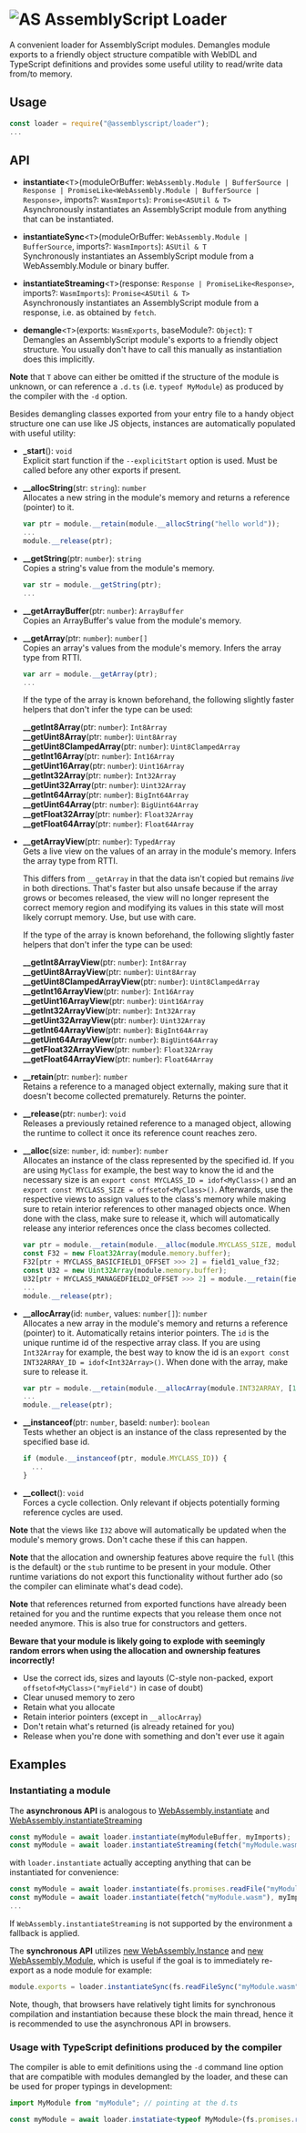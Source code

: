 ![AS](https://avatars1.githubusercontent.com/u/28916798?s=48) AssemblyScript Loader
======================

A convenient loader for AssemblyScript modules. Demangles module exports to a friendly object structure compatible with WebIDL and TypeScript definitions and provides some useful utility to read/write data from/to memory.

Usage
-----

```js
const loader = require("@assemblyscript/loader");
...
```

API
---

* **instantiate**<`T`>(moduleOrBuffer: `WebAssembly.Module | BufferSource | Response | PromiseLike<WebAssembly.Module | BufferSource | Response>`, imports?: `WasmImports`): `Promise<ASUtil & T>`<br />
  Asynchronously instantiates an AssemblyScript module from anything that can be instantiated.

* **instantiateSync**<`T`>(moduleOrBuffer: `WebAssembly.Module | BufferSource`, imports?: `WasmImports`): `ASUtil & T`<br />
  Synchronously instantiates an AssemblyScript module from a WebAssembly.Module or binary buffer.

* **instantiateStreaming**<`T`>(response: `Response | PromiseLike<Response>`, imports?: `WasmImports`): `Promise<ASUtil & T>`<br />
  Asynchronously instantiates an AssemblyScript module from a response, i.e. as obtained by `fetch`.

* **demangle**<`T`>(exports: `WasmExports`, baseModule?: `Object`): `T`<br />
  Demangles an AssemblyScript module's exports to a friendly object structure. You usually don't have to call this manually as instantiation does this implicitly.

**Note** that `T` above can either be omitted if the structure of the module is unknown, or can reference a `.d.ts` (i.e. `typeof MyModule`) as produced by the compiler with the `-d` option.

Besides demangling classes exported from your entry file to a handy object structure one can use like JS objects, instances are automatically populated with useful utility:

* **_start**(): `void`<br />
  Explicit start function if the `--explicitStart` option is used. Must be called before any other exports if present.

* **__allocString**(str: `string`): `number`<br />
  Allocates a new string in the module's memory and returns a reference (pointer) to it.

  ```ts
  var ptr = module.__retain(module.__allocString("hello world"));
  ...
  module.__release(ptr);
  ```

* **__getString**(ptr: `number`): `string`<br />
  Copies a string's value from the module's memory.

  ```ts
  var str = module.__getString(ptr);
  ...
  ```

* **__getArrayBuffer**(ptr: `number`): `ArrayBuffer`<br />
  Copies an ArrayBuffer's value from the module's memory.

* **__getArray**(ptr: `number`): `number[]`<br />
  Copies an array's values from the module's memory. Infers the array type from RTTI.

  ```ts
  var arr = module.__getArray(ptr);
  ...
  ```

  If the type of the array is known beforehand, the following slightly faster helpers that don't infer the type can be used:

  **__getInt8Array**(ptr: `number`): `Int8Array`<br />
  **__getUint8Array**(ptr: `number`): `Uint8Array`<br />
  **__getUint8ClampedArray**(ptr: `number`): `Uint8ClampedArray`<br />
  **__getInt16Array**(ptr: `number`): `Int16Array`<br />
  **__getUint16Array**(ptr: `number`): `Uint16Array`<br />
  **__getInt32Array**(ptr: `number`): `Int32Array`<br />
  **__getUint32Array**(ptr: `number`): `Uint32Array`<br />
  **__getInt64Array**(ptr: `number`): `BigInt64Array`<br />
  **__getUint64Array**(ptr: `number`): `BigUint64Array`<br />
  **__getFloat32Array**(ptr: `number`): `Float32Array`<br />
  **__getFloat64Array**(ptr: `number`): `Float64Array`

* **__getArrayView**(ptr: `number`): `TypedArray`<br />
  Gets a live view on the values of an array in the module's memory. Infers the array type from RTTI.
  
  This differs from `__getArray` in that the data isn't copied but remains *live* in both directions. That's faster but also unsafe because if the array grows or becomes released, the view will no longer represent the correct memory region and modifying its values in this state will most likely corrupt memory. Use, but use with care.

  If the type of the array is known beforehand, the following slightly faster helpers that don't infer the type can be used:

  **__getInt8ArrayView**(ptr: `number`): `Int8Array`<br />
  **__getUint8ArrayView**(ptr: `number`): `Uint8Array`<br />
  **__getUint8ClampedArrayView**(ptr: `number`): `Uint8ClampedArray`<br />
  **__getInt16ArrayView**(ptr: `number`): `Int16Array`<br />
  **__getUint16ArrayView**(ptr: `number`): `Uint16Array`<br />
  **__getInt32ArrayView**(ptr: `number`): `Int32Array`<br />
  **__getUint32ArrayView**(ptr: `number`): `Uint32Array`<br />
  **__getInt64ArrayView**(ptr: `number`): `BigInt64Array`<br />
  **__getUint64ArrayView**(ptr: `number`): `BigUint64Array`<br />
  **__getFloat32ArrayView**(ptr: `number`): `Float32Array`<br />
  **__getFloat64ArrayView**(ptr: `number`): `Float64Array`

* **__retain**(ptr: `number`): `number`<br />
  Retains a reference to a managed object externally, making sure that it doesn't become collected prematurely. Returns the pointer.

* **__release**(ptr: `number`): `void`<br />
  Releases a previously retained reference to a managed object, allowing the runtime to collect it once its reference count reaches zero.

* **__alloc**(size: `number`, id: `number`): `number`<br />
  Allocates an instance of the class represented by the specified id. If you are using `MyClass` for example, the best way to know the id and the necessary size is an `export const MYCLASS_ID = idof<MyClass>()` and an `export const MYCLASS_SIZE = offsetof<MyClass>()`. Afterwards, use the respective views to assign values to the class's memory while making sure to retain interior references to other managed objects once. When done with the class, make sure to release it, which will automatically release any interior references once the class becomes collected.

  ```ts
  var ptr = module.__retain(module.__alloc(module.MYCLASS_SIZE, module.MYCLASS_ID));
  const F32 = new Float32Array(module.memory.buffer);
  F32[ptr + MYCLASS_BASICFIELD1_OFFSET >>> 2] = field1_value_f32;
  const U32 = new Uint32Array(module.memory.buffer);
  U32[ptr + MYCLASS_MANAGEDFIELD2_OFFSET >>> 2] = module.__retain(field2_value_ptr);
  ...
  module.__release(ptr);
  ```

* **__allocArray**(id: `number`, values: `number[]`): `number`<br />
  Allocates a new array in the module's memory and returns a reference (pointer) to it.
  Automatically retains interior pointers. The `id` is the unique runtime id of the respective array class. If you are using `Int32Array` for example, the best way to know the id is an `export const INT32ARRAY_ID = idof<Int32Array>()`. When done with the array, make sure to release it.

  ```ts
  var ptr = module.__retain(module.__allocArray(module.INT32ARRAY, [1, 2, 3]));
  ...
  module.__release(ptr);
  ```

* **__instanceof**(ptr: `number`, baseId: `number`): `boolean`<br />
  Tests whether an object is an instance of the class represented by the specified base id.

  ```ts
  if (module.__instanceof(ptr, module.MYCLASS_ID)) {
    ...
  }
  ```

* **__collect**(): `void`<br />
  Forces a cycle collection. Only relevant if objects potentially forming reference cycles are used.

**Note** that the views like `I32` above will automatically be updated when the module's memory grows. Don't cache these if this can happen.

**Note** that the allocation and ownership features above require the `full` (this is the default) or the `stub` runtime to be present in your module. Other runtime variations do not export this functionality without further ado (so the compiler can eliminate what's dead code).

**Note** that references returned from exported functions have already been retained for you and the runtime expects that you release them once not needed anymore. This is also true for constructors and getters.

**Beware that your module is likely going to explode with seemingly random errors when using the allocation and ownership features incorrectly!**

* Use the correct ids, sizes and layouts (C-style non-packed, export `offsetof<MyClass>("myField")` in case of doubt)
* Clear unused memory to zero
* Retain what you allocate
* Retain interior pointers (except in `__allocArray`)
* Don't retain what's returned (is already retained for you)
* Release when you're done with something and don't ever use it again

Examples
--------

### Instantiating a module

The **asynchronous API** is analogous to [WebAssembly.instantiate](https://developer.mozilla.org/en-US/docs/Web/JavaScript/Reference/Global_Objects/WebAssembly/instantiate) and [WebAssembly.instantiateStreaming](https://developer.mozilla.org/en-US/docs/Web/JavaScript/Reference/Global_Objects/WebAssembly/instantiateStreaming)

```js
const myModule = await loader.instantiate(myModuleBuffer, myImports);
const myModule = await loader.instantiateStreaming(fetch("myModule.wasm"), myImports);
```

with `loader.instantiate` actually accepting anything that can be instantiated for convenience:

```js
const myModule = await loader.instantiate(fs.promises.readFile("myModule.wasm"), myImports);
const myModule = await loader.instantiate(fetch("myModule.wasm"), myImports);
...
```

If `WebAssembly.instantiateStreaming` is not supported by the environment a fallback is applied.

The **synchronous API** utilizes [new WebAssembly.Instance](https://developer.mozilla.org/en-US/docs/Web/JavaScript/Reference/Global_Objects/WebAssembly/Instance#Constructor_Syntax) and [new WebAssembly.Module](https://developer.mozilla.org/en-US/docs/Web/JavaScript/Reference/Global_Objects/WebAssembly/Module#Constructor_Syntax), which is useful if the goal is to immediately re-export as a node module for example:

```js
module.exports = loader.instantiateSync(fs.readFileSync("myModule.wasm"), myImports);
```

Note, though, that browsers have relatively tight limits for synchronous compilation and instantiation because these block the main thread, hence it is recommended to use the asynchronous API in browsers.

### Usage with TypeScript definitions produced by the compiler

The compiler is able to emit definitions using the `-d` command line option that are compatible with modules demangled by the loader, and these can be used for proper typings in development:

```ts
import MyModule from "myModule"; // pointing at the d.ts

const myModule = await loader.instatiate<typeof MyModule>(fs.promises.readFile("myModule.wasm"), myImports);
```
